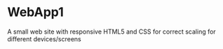 # WebApp1
A small web site with responsive HTML5 and CSS for correct scaling for different devices/screens
